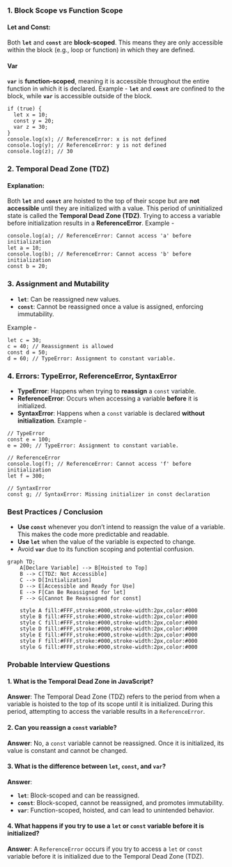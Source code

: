 ### **1. Block Scope vs Function Scope**

#### **Let and Const**:

Both **`let`** and **`const`** are **block-scoped**. This means they are only accessible within the block (e.g., loop or function) in which they are defined.
#### **Var**
**`var`** is **function-scoped**, meaning it is accessible throughout the entire function in which it is declared.
Example - **`let`** and **`const`** are confined to the block, while **`var`** is accessible outside of the block.
```
if (true) {
  let x = 10;
  const y = 20;
  var z = 30;
}
console.log(x); // ReferenceError: x is not defined
console.log(y); // ReferenceError: y is not defined
console.log(z); // 30
```
### **2. Temporal Dead Zone (TDZ)**

#### **Explanation**:

Both **`let`** and **`const`** are hoisted to the top of their scope but are **not accessible** until they are initialized with a value. This period of uninitialized state is called the **Temporal Dead Zone (TDZ)**. Trying to access a variable before initialization results in a **ReferenceError**.
Example - 
```
console.log(a); // ReferenceError: Cannot access 'a' before initialization
let a = 10;
console.log(b); // ReferenceError: Cannot access 'b' before initialization
const b = 20;
```
### **3. Assignment and Mutability**

- **`let`**: Can be reassigned new values.
- **`const`**: Cannot be reassigned once a value is assigned, enforcing immutability.

Example -
```
let c = 30;
c = 40; // Reassignment is allowed
const d = 50;
d = 60; // TypeError: Assignment to constant variable.
```
### **4. Errors: TypeError, ReferenceError, SyntaxError**

- **TypeError**: Happens when trying to **reassign** a `const` variable.
- **ReferenceError**: Occurs when accessing a variable **before** it is initialized.
- **SyntaxError**: Happens when a `const` variable is declared **without initialization**.
Example - 
```
// TypeError
const e = 100;
e = 200; // TypeError: Assignment to constant variable.

// ReferenceError
console.log(f); // ReferenceError: Cannot access 'f' before initialization
let f = 300;

// SyntaxError
const g; // SyntaxError: Missing initializer in const declaration
```

### **Best Practices** **/ Conclusion**

- **Use `const`** whenever you don’t intend to reassign the value of a variable. This makes the code more predictable and readable.
- **Use `let`** when the value of the variable is expected to change.
- Avoid **`var`** due to its function scoping and potential confusion.
```mermaid
graph TD;
    A[Declare Variable] --> B[Hoisted to Top]
    B --> C[TDZ: Not Accessible]
    C --> D[Initialization]
    D --> E[Accessible and Ready for Use]
    E --> F[Can Be Reassigned for let]
    F --> G[Cannot Be Reassigned for const]

    style A fill:#FFF,stroke:#000,stroke-width:2px,color:#000
    style B fill:#FFF,stroke:#000,stroke-width:2px,color:#000
    style C fill:#FFF,stroke:#000,stroke-width:2px,color:#000
    style D fill:#FFF,stroke:#000,stroke-width:2px,color:#000
    style E fill:#FFF,stroke:#000,stroke-width:2px,color:#000
    style F fill:#FFF,stroke:#000,stroke-width:2px,color:#000
    style G fill:#FFF,stroke:#000,stroke-width:2px,color:#000
```

### **Probable Interview Questions**

#### **1. What is the Temporal Dead Zone in JavaScript?**

**Answer**: The Temporal Dead Zone (TDZ) refers to the period from when a variable is hoisted to the top of its scope until it is initialized. During this period, attempting to access the variable results in a `ReferenceError`.

#### **2. Can you reassign a `const` variable?**

**Answer**: No, a `const` variable cannot be reassigned. Once it is initialized, its value is constant and cannot be changed.

#### **3. What is the difference between `let`, `const`, and `var`?**

**Answer**:

- **`let`**: Block-scoped and can be reassigned.
- **`const`**: Block-scoped, cannot be reassigned, and promotes immutability.
- **`var`**: Function-scoped, hoisted, and can lead to unintended behavior.

#### **4. What happens if you try to use a `let` or `const` variable before it is initialized?**

**Answer**: A `ReferenceError` occurs if you try to access a `let` or `const` variable before it is initialized due to the Temporal Dead Zone (TDZ).